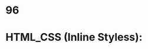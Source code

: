 # 96
# HTML_CSS (Inline Styless):
<p style="color: blue; font_size: 27 px;"< styled paragraph<//p>

